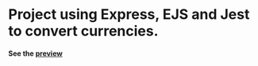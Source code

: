 # Project using Express, EJS and Jest to convert currencies.

#### See the [preview](https://devplenoconvertmymoney.leovictorcvo.now.sh)
